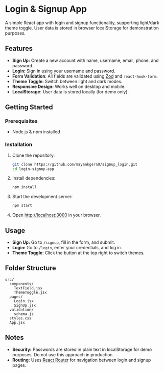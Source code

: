 # Login & Signup App

A simple React app with login and signup functionality, supporting light/dark theme toggle. User data is stored in browser localStorage for demonstration purposes.

## Features

- **Sign Up:** Create a new account with name, username, email, phone, and password.
- **Login:** Sign in using your username and password.
- **Form Validation:** All fields are validated using [Zod](https://zod.dev/) and `react-hook-form`.
- **Theme Toggle:** Switch between light and dark modes.
- **Responsive Design:** Works well on desktop and mobile.
- **LocalStorage:** User data is stored locally (for demo only).

## Getting Started

### Prerequisites

- Node.js & npm installed

### Installation

1. Clone the repository:
   ```sh
   git clone https://github.com/mayankgera0/signup_login.git
   cd login-signup-app
   ```

2. Install dependencies:
   ```sh
   npm install
   ```

3. Start the development server:
   ```sh
   npm start
   ```

4. Open [http://localhost:3000](http://localhost:3000) in your browser.

## Usage

- **Sign Up:** Go to `/signup`, fill in the form, and submit.
- **Login:** Go to `/login`, enter your credentials, and log in.
- **Theme Toggle:** Click the button at the top right to switch themes.

## Folder Structure

```
src/
  components/
    TextField.jsx
    ThemeToggle.jsx
  pages/
    Login.jsx
    SignUp.jsx
  validation/
    schema.js
  styles.css
  App.jsx
```

## Notes

- **Security:** Passwords are stored in plain text in localStorage for demo purposes. Do not use this approach in production.
- **Routing:** Uses [React Router](https://reactrouter.com/) for navigation between login and signup pages.

